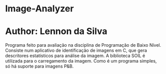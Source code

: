 # Image-Analyzer
# Author: Lennon da Silva
Programa feito para avaliação na disciplina de Programação de Baixo Nível.
Consiste num aplicativo de identificação de imagens em C, que gera descritores estatísticos para análise da imagem.
A biblioteca SOIL é utilizada para o carregamento da imagem.
Como é um programa simples, só há suporte para imagens P&B.

